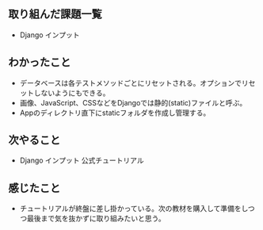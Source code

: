 ## 取り組んだ課題一覧 
- Django インプット
## わかったこと
- データベースは各テストメソッドごとにリセットされる。オプションでリセットしないようにもできる。
- 画像、JavaScript、CSSなどをDjangoでは静的(static)ファイルと呼ぶ。
- Appのディレクトリ直下にstaticフォルダを作成し管理する。
## 次やること  
- Django インプット 公式チュートリアル
## 感じたこと 
- チュートリアルが終盤に差し掛かっている。次の教材を購入して準備をしつつ最後まで気を抜かずに取り組みたいと思う。
